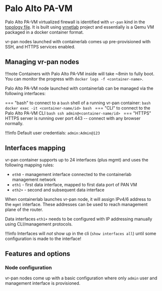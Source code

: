 # Palo Alto PA-VM

Palo Alto PA-VM virtualized firewall is identified with `vr-pan` kind in the [topology file](../topo-def-file.md). It is built using [vrnetlab](../vrnetlab.md) project and essentially is a Qemu VM packaged in a docker container format.

vr-pan nodes launched with containerlab comes up pre-provisioned with SSH, and HTTPS services enabled.

## Managing vr-pan nodes

!!!note
    Containers with Palo Alto PA-VM inside will take ~8min to fully boot.  
    You can monitor the progress with `docker logs -f <container-name>`.

Palo Alto PA-VM node launched with containerlab can be managed via the following interfaces:

=== "bash"
    to connect to a `bash` shell of a running vr-pan container:
    ```bash
    docker exec -it <container-name/id> bash
    ```
=== "CLI"
    to connect to the Palo Alto PA-VM CLI
    ```bash
    ssh admin@<container-name/id>
    ```
=== "HTTPS"
    HTTPS server is running over port 443 -- connect with any browser normally.

!!!info
    Default user credentials: `admin:Admin@123`

## Interfaces mapping
vr-pan container supports up to 24 interfaces (plus mgmt) and uses the following mapping rules:

* `eth0` - management interface connected to the containerlab management network
* `eth1` - first data interface, mapped to first data port of PAN VM
* `eth2+` - second and subsequent data interface

When containerlab launches vr-pan node, it will assign IPv4/6 address to the `mgmt` interface. These addresses can be used to reach management plane of the router.

Data interfaces `eth1+` needs to be configured with IP addressing manually using CLI/management protocols.

!!!info
    Interfaces will *not* show up in the cli (`show interfaces all`) until some configuration is made to the interface!


## Features and options
### Node configuration
vr-pan nodes come up with a basic configuration where only `admin` user and management interface is provisioned.
